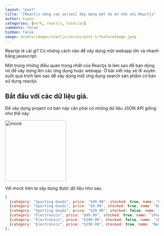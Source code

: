 ```yaml
---
layout: "post"
title: "[Reactjs nâng cao series] Xây dựng một dự án nhỏ với Reactjs"
author: tuyen
categories: [work, reactjs, tutorial]
comments: false
hidden: false
image: assets/images/reactjs/series/post-1/featureImage.jpeg
---
```


Reactjs là cái gì? Có những cách nào để xây dựng một webapp lớn và nhanh bằng javascript.

Một trong những điều quan trọng nhất của Reactjs là làm sao để bạn dùng nó để xây dựng lên các ứng dụng hoặc webapp. Ở bài viết này sẽ đi xuyên suốt quá trình làm sao để xây dựng một ứng dụng search sản phẩm cơ bản sử dụng reactjs.

## Bắt đầu với các dữ liệu giả.

Để xây dựng project cơ bản này cần phải có những dữ liệu JSON API giống như thế này:


<p style="margin: 0 auto;"><img src="{{ site.baseurl }}/assets/images/reactjs/series/post-1/mock.png" alt="mock" width="200"/></p>

Với mock trên ta xây dựng được dữ liệu như sau.

```js
[
  {category: "Sporting Goods", price: "$49.99", stocked: true, name: "Football"},
  {category: "Sporting Goods", price: "$9.99", stocked: true, name: "Baseball"},
  {category: "Sporting Goods", price: "$29.99", stocked: false, name: "Basketball"},
  {category: "Electronics", price: "$99.99", stocked: true, name: "iPod Touch"},
  {category: "Electronics", price: "$399.99", stocked: false, name: "iPhone 5"},
  {category: "Electronics", price: "$199.99", stocked: true, name: "Nexus 7"}
];
```
